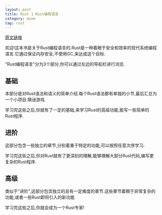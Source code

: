 ```yaml
---
layout: post
title: Rust 1 Rust编程语言
category: mine
tag: rust
---
```


[原文链接][from]

欢迎!这本书是关于Rust编程语言的.Rust是一种着眼于安全和效率的现代系统编程语言.它通过保证内存安全,不使用GC,来达成这个目标.

"Rust编程语言"分为3个部分,你可以通过左边的导航栏进行浏览.

## 基础

本部分是对Rust语法和语义的简单介绍.每个Rust语法都有单独的小节,最后汇总为一个小项目:猜谜游戏.

学习完这些之后,你就有了一定的基础,来学习Rust的高级功能,能写一些简单的Rust程序.

## 进阶

这部分包含一些独立的章节,分别着重于特定的功能,可以按照任意次序学习.

学习完这些之后,你对Rust就有了更深刻的理解,能够理解大部分Rust代码,编写更复杂的Rust程序.

## 高级

类似于"进阶",这部分包含独立的且有一定难度的章节.这些章节着眼于非常复杂的功能,或者一些Rust即将引入的新功能

学习完这些之后,你就会成为一个Rust专家!

[from]: http://doc.rust-lang.org/book/README.html
